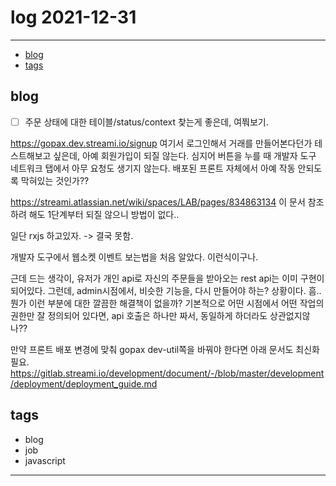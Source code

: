 # log 2021-12-31

--------------------------

- [blog](#blog)
- [tags](#tags)

## blog

- [ ] 주문 상태에 대한 테이블/status/context 찾는게 좋은데, 여쭤보기.

https://gopax.dev.streami.io/signup 여기서 로그인해서 거래를 만들어본다던가 테스트해보고 싶은데, 아예 회원가입이 되질 않는다.
심지어 버튼을 누를 때 개발자 도구 네트워크 탭에서 아무 요청도 생기지 않는다.
배포된 프론트 자체에서 아예 작동 안되도록 막혀있는 것인가??

https://streami.atlassian.net/wiki/spaces/LAB/pages/834863134 이 문서 참조하려 해도 1단계부터 되질 않으니 방법이 없다..

일단 rxjs 하고있자. -> 결국 못함.

개발자 도구에서 웹소켓 이벤트 보는법을 처음 알았다.
이런식이구나.

근데 드는 생각이, 유저가 개인 api로 자신의 주문들을 받아오는 rest api는 이미 구현이 되어있다.
그런데, admin시점에서, 비슷한 기능을, 다시 만들어야 하는? 상황이다.
흠.. 뭔가 이런 부분에 대한 깔끔한 해결책이 없을까?
기본적으로 어떤 시점에서 어떤 작업의 권한만 잘 정의되어 있다면, api 호출은 하나만 짜서, 동일하게 하더라도 상관없지않나??

만약 프론트 배포 변경에 맞춰 gopax dev-util쪽을 바꿔야 한다면 아래 문서도 최신화 필요.
https://gitlab.streami.io/development/document/-/blob/master/development/deployment/deployment_guide.md


## tags
- blog
- job
- javascript

--------------------------

